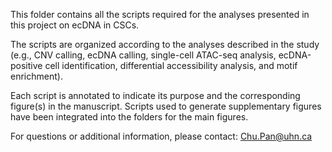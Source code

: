 This folder contains all the scripts required for the analyses presented in this project on ecDNA in CSCs.

The scripts are organized according to the analyses described in the study (e.g., CNV calling, ecDNA calling, single-cell ATAC-seq analysis, ecDNA-positive cell identification, differential accessibility analysis, and motif enrichment). 

Each script is annotated to indicate its purpose and the corresponding figure(s) in the manuscript. Scripts used to generate supplementary figures have been integrated into the folders for the main figures. 

For questions or additional information, please contact: Chu.Pan@uhn.ca
